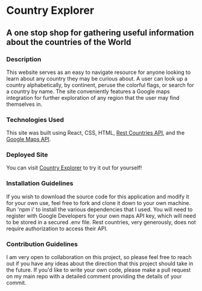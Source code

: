 # Country Explorer


## A one stop shop for gathering useful information about the countries of the World


### Description

This website serves as an easy to navigate resource for anyone looking to learn about any country they may be curious about. A user can look up a country alphabetically, by continent, peruse the colorful flags, or search for a country by name. The site conveniently features a Google maps integration for further exploration of any region that the user may find themselves in.

### Technologies Used

This site was built using React, CSS, HTML, [Rest Countries API](https://restcountries.com/), and the [Google Maps API](https://developers.google.com/maps).

 
### Deployed Site 

You can visit [Country Explorer](https://country-explorer-brendan-burke.netlify.app/) to try it out for yourself!

### Installation Guidelines

If you wish to download the source code for this application and modify it for your own use, feel free to fork and clone it down to your own machine. Run 'npm i' to install the various dependencies that I used. You will need to register with Google Developers for your own maps API key, which will need to be stored in a secured .env file. Rest countries, very generously, does not require authorization to access their API. 

### Contribution Guidelines

I am very open to collaboration on this project, so please feel free to reach out if you have any ideas about the direction that this project should take in the future. If you'd like to write your own code, please make a pull request on my main repo with a detailed comment providing the details of your commit. 

